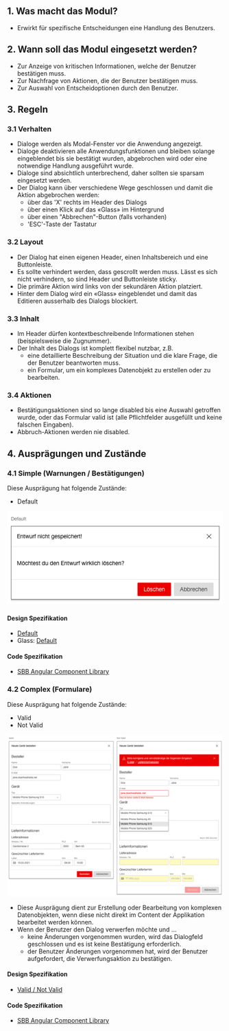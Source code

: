 ## 1. Was macht das Modul?
* Erwirkt für spezifische Entscheidungen eine Handlung des Benutzers.


## 2. Wann soll das Modul eingesetzt werden? 
* Zur Anzeige von kritischen Informationen, welche der Benutzer bestätigen muss.
* Zur Nachfrage von Aktionen, die der Benutzer bestätigen muss.
* Zur Auswahl von Entscheidoptionen durch den Benutzer.


## 3. Regeln
### 3.1 Verhalten
* Dialoge werden als Modal-Fenster vor die Anwendung angezeigt.
* Dialoge deaktivieren alle Anwendungsfunktionen und bleiben solange eingeblendet bis sie bestätigt wurden, abgebrochen wird oder eine notwendige Handlung ausgeführt wurde.
* Dialoge sind absichtlich unterbrechend, daher sollten sie sparsam eingesetzt werden.
* Der Dialog kann über verschiedene Wege geschlossen und damit die Aktion abgebrochen werden:
    * über das 'X' rechts im Header des Dialogs
    * über einen Klick auf das «Glass» im Hintergrund
    * über einen "Abbrechen"-Button (falls vorhanden)
    * 'ESC'-Taste der Tastatur

### 3.2 Layout
* Der Dialog hat einen eigenen Header, einen Inhaltsbereich und eine Buttonleiste.
* Es sollte verhindert werden, dass gescrollt werden muss. Lässt es sich nicht verhindern, so sind Header und Buttonleiste sticky.
* Die primäre Aktion wird links von der sekundären Aktion platziert.
* Hinter dem Dialog wird ein «Glass» eingeblendet und damit das Editieren ausserhalb des Dialogs blockiert.

### 3.3 Inhalt
* Im Header dürfen kontextbeschreibende Informationen stehen (beispielsweise die Zugnummer).
* Der Inhalt des Dialogs ist komplett flexibel nutzbar, z.B.
    * eine detaillierte Beschreibung der Situation und die klare Frage, die der Benutzer beantworten muss.
    * ein Formular, um ein komplexes Datenobjekt zu erstellen oder zu bearbeiten.

### 3.4 Aktionen
* Bestätigungsaktionen sind so lange disabled bis eine Auswahl getroffen wurde, oder das Formular valid ist (alle Pflichtfelder ausgefüllt und keine falschen Eingaben).
* Abbruch-Aktionen werden nie disabled.


## 4. Ausprägungen und Zustände
### 4.1 Simple (Warnungen / Bestätigungen)
Diese Ausprägung hat folgende Zustände:
* Default

![Darstellung des Moduls Dialog in der Ausprägung Simple](https://raw.githubusercontent.com/sbb-design-systems/design-system-webapp-documentation/master/documentation/modules/dialog/images/Dialog_Simple.png 'class: image')

#### Design Spezifikation
* [Default](https://www.sketch.com/s/36ab4f9f-f7f8-436e-9d7e-0f2088e52e04/a/gkVMoM#Inspector)
* Glass: [Default](https://www.sketch.com/s/58b25e4c-bf9c-4f74-973f-503538fcbea2/a/vjRQvb#Inspector)

#### Code Spezifikation
* [SBB Angular Component Library](https://sbb-angular.app.sbb.ch/business/components/dialog)

### 4.2 Complex (Formulare)
Diese Ausprägung hat folgende Zustände:
* Valid
* Not Valid

![Darstellung des Moduls Dialog in der Ausprägung Complex](https://raw.githubusercontent.com/sbb-design-systems/design-system-webapp-documentation/master/documentation/modules/dialog/images/Dialog_Complex.png 'class: image')

* Diese Ausprägung dient zur Erstellung oder Bearbeitung von komplexen Datenobjekten, wenn diese nicht direkt im Content der Applikation bearbeitet werden können.
* Wenn der Benutzer den Dialog verwerfen möchte und ...
    * keine Änderungen vorgenommen wurden, wird das Dialogfeld geschlossen und es ist keine Bestätigung erforderlich.
    * der Benutzer Änderungen vorgenommen hat, wird der Benutzer aufgefordert, die Verwerfungsaktion zu bestätigen.

#### Design Spezifikation
* [Valid / Not Valid](https://www.sketch.com/s/36ab4f9f-f7f8-436e-9d7e-0f2088e52e04/a/ZOW5MWJ#Inspector)

#### Code Spezifikation
* [SBB Angular Component Library](https://sbb-angular.app.sbb.ch/business/components/dialog)
